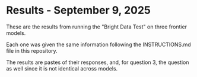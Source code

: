 # Results - September 9, 2025

These are the results from running the "Bright Data Test" on three frontier models.

Each one was given the same information following the INSTRUCTIONS.md file in this repository. 

The results are pastes of their responses, and, for question 3, the question as well since it is not identical across models.
